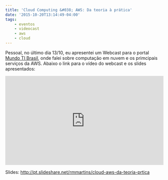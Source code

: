 ```yaml
---
title: 'Cloud Computing &#038; AWS: Da teoria à prática'
date: '2015-10-20T13:14:49-04:00'
tags:
    - eventos
    - videocast
    - aws
    - cloud
---
```


Pessoal, no último dia 13/10, eu apresentei um Webcast para o portal [Mundo TI Brasil](http://www.mundotibrasil.com.br), onde falei sobre computação em nuvem e os primcipais serviços da AWS. Abaixo o link para o vídeo do webcast e os slides apresentados:

<iframe allowfullscreen="" frameborder="0" height="281" loading="lazy" src="https://www.youtube.com/embed/6-eh_3VRZcA?feature=oembed" width="500"></iframe>

Slides: <http://pt.slideshare.net/rmmartins/cloud-aws-da-teoria-prtica>
